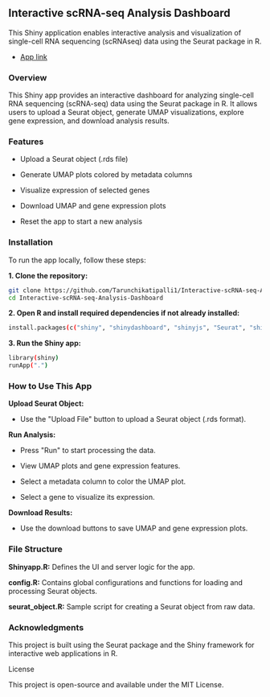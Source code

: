 ## Interactive scRNA-seq Analysis Dashboard
This Shiny application enables interactive analysis and visualization of single-cell RNA sequencing (scRNAseq) data using the Seurat package in R.
- [App link](http://127.0.0.1:5646/)

### Overview

This Shiny app provides an interactive dashboard for analyzing single-cell RNA sequencing (scRNA-seq) data using the Seurat package in R. It allows users to upload a Seurat object, generate UMAP visualizations, explore gene expression, and download analysis results.

### Features

- Upload a Seurat object (.rds file)

- Generate UMAP plots colored by metadata columns

- Visualize expression of selected genes

- Download UMAP and gene expression plots

- Reset the app to start a new analysis

### Installation

To run the app locally, follow these steps:

**1. Clone the repository:**

```bash
git clone https://github.com/Tarunchikatipalli1/Interactive-scRNA-seq-Analysis-Dashboard.git
cd Interactive-scRNA-seq-Analysis-Dashboard
```

**2. Open R and install required dependencies if not already installed:**

```bash
install.packages(c("shiny", "shinydashboard", "shinyjs", "Seurat", "shinydashboardPlus", "shinyWidgets", "dplyr"))
```

**3. Run the Shiny app:**

```bash
library(shiny)
runApp(".")
```

### How to Use This App

**Upload Seurat Object:**

- Use the "Upload File" button to upload a Seurat object (.rds format).

**Run Analysis:**

- Press "Run" to start processing the data.

- View UMAP plots and gene expression features.

- Select a metadata column to color the UMAP plot.

- Select a gene to visualize its expression.

**Download Results:**

- Use the download buttons to save UMAP and gene expression plots.


### File Structure

**Shinyapp.R:** Defines the UI and server logic for the app.

**config.R:** Contains global configurations and functions for loading and processing Seurat objects.

**seurat_object.R:** Sample script for creating a Seurat object from raw data.

### Acknowledgments

This project is built using the Seurat package and the Shiny framework for interactive web applications in R.

License

This project is open-source and available under the MIT License.
